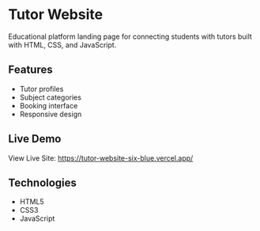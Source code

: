 # Tutor Website
Educational platform landing page for connecting students with tutors built with HTML, CSS, and JavaScript.

## Features
- Tutor profiles
- Subject categories
- Booking interface
- Responsive design

## Live Demo
View Live Site: https://tutor-website-six-blue.vercel.app/

## Technologies
- HTML5
- CSS3
- JavaScript
